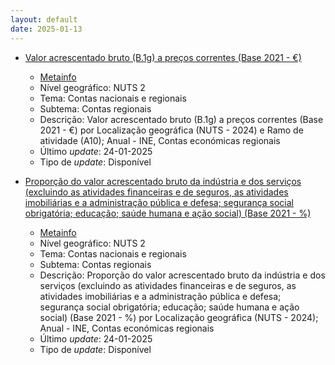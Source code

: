 ```yaml
---
layout: default
date: 2025-01-13
---
```

* [Valor acrescentado bruto (B.1g) a preços correntes (Base 2021 - €)](https://www.ine.pt/xportal/xmain?xpid=INE&xpgid=ine_indicadores&indOcorrCod=0014152&contexto=bd&selTab=tab2)
  * [Metainfo](https://www.ine.pt/bddXplorer/htdocs/minfo.jsp?var_cd=0014152&lingua=PT)
  * Nível geográfico: NUTS 2
  * Tema: Contas nacionais e regionais
  * Subtema: Contas regionais
  * Descrição: Valor acrescentado bruto (B.1g) a preços correntes (Base 2021 - €) por Localização geográfica (NUTS - 2024) e Ramo de atividade (A10); Anual - INE, Contas económicas regionais
  * Último _update_: 24-01-2025
  * Tipo de _update_: Disponível

* [Proporção do valor acrescentado bruto da indústria e dos serviços (excluindo as atividades financeiras e de seguros, as atividades imobiliárias e a administração pública e defesa; segurança social obrigatória; educação; saúde humana e ação social) (Base 2021 - %)](https://www.ine.pt/xportal/xmain?xpid=INE&xpgid=ine_indicadores&indOcorrCod=0014153&contexto=bd&selTab=tab2)
  * [Metainfo](https://www.ine.pt/bddXplorer/htdocs/minfo.jsp?var_cd=0014153&lingua=PT)
  * Nível geográfico: NUTS 2
  * Tema: Contas nacionais e regionais
  * Subtema: Contas regionais
  * Descrição: Proporção do valor acrescentado bruto da indústria e dos serviços (excluindo as atividades financeiras e de seguros, as atividades imobiliárias e a administração pública e defesa; segurança social obrigatória; educação; saúde humana e ação social) (Base 2021 - %) por Localização geográfica (NUTS - 2024); Anual - INE, Contas económicas regionais
  * Último _update_: 24-01-2025
  * Tipo de _update_: Disponível


